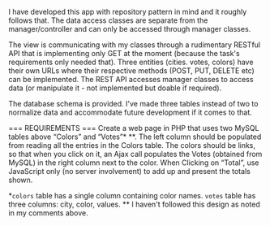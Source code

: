 I have developed this app with repository pattern in mind and it roughly follows that. The data access classes are separate from the manager/controller and can only be accessed through manager classes.

The view is communicating with my classes through a rudimentary RESTful API that is implementing only GET at the moment (because the task's requirements only needed that). Three entities (cities. votes, colors) have their own URLs where their respective methods (POST, PUT, DELETE etc) can be implemented. The REST API accesses manager classes to access data (or manipulate it - not implemented but doable if required). 

The database schema is provided. I've made three tables instead of two to normalize data and accommodate future development if it comes to that.

=== REQUIREMENTS ===
Create a web page in PHP that uses two MySQL tables above “Colors” and “Votes”* **. The left column should be populated from reading all the entries in the Colors table. The colors should be links, so that when you click on it, an Ajax call populates the Votes (obtained from MySQL) in the right column next to the color. When Clicking on “Total”, use JavaScript only (no server involvement) to add up and present the totals shown.

*`colors` table has a single column containing color names. `votes` table has three columns: city, color, values.
** I haven't followed this design as noted in my comments above.
